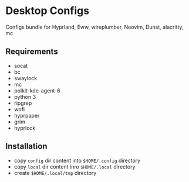 # Desktop Configs

Configs bundle for Hyprland, Eww, wireplumber, Neovim, Dunst, alacritty, mc

## Requirements

- socat
- bc
- swaylock
- mc
- polkit-kde-agent-6
- python 3
- ripgrep
- wofi
- hyprpaper
- grim
- hyprlock

## Installation

- copy `config` dir content into `$HOME/.config` directory
- copy `local` dir content inro `$HOME/.local` directory
- create `$HOME/.local/tmp` directory
